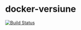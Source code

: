 # docker-versiune

[![Build Status](https://travis-ci.org/lstephen/docker-versiune.svg?branch=master)](https://travis-ci.org/lstephen/docker-versiune)


